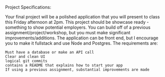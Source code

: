 Project Specifications:


Your final project will be a polished application that you will present to class this Friday afternoon at 2pm. This project should be showcase ready - something to show potential employers. You can build off of a previous assignment/project/workshop, but you must make significant improvements/additions. The application can be front end, but I encourage you to make it fullstack and use Node and Postgres. The requirements are:

    Must have a database or make an API call 
    Clear and clean UI 
    logical git commits
    contains a README that explains how to start your app 
    If using a previous assignment, substantial improvements are made
